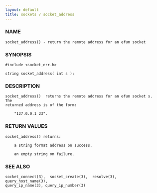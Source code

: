 ```yaml
---
layout: default
title: sockets / socket_address
---
```


### NAME

    socket_address() - return the remote address for an efun socket

### SYNOPSIS

    #include <socket_err.h>

    string socket_address( int s );

### DESCRIPTION

    socket_address()  returns the remote address for an efun socket s.  The
    returned address is of the form:

        "127.0.0.1 23".

### RETURN VALUES

    socket_address() returns:

        a string format address on success.

        an empty string on failure.

### SEE ALSO

    socket_connect(3),  socket_create(3),  resolve(3),  query_host_name(3),
    query_ip_name(3), query_ip_number(3)

